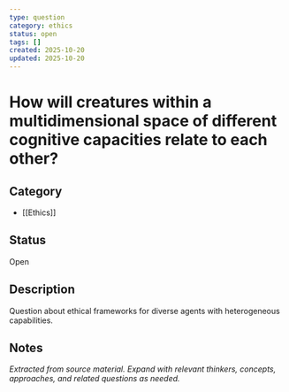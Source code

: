 ```yaml
---
type: question
category: ethics
status: open
tags: []
created: 2025-10-20
updated: 2025-10-20
---
```


# How will creatures within a multidimensional space of different cognitive capacities relate to each other?

## Category

- [[Ethics]]

## Status

Open

## Description

Question about ethical frameworks for diverse agents with heterogeneous capabilities.

## Notes

*Extracted from source material. Expand with relevant thinkers, concepts, approaches, and related questions as needed.*
